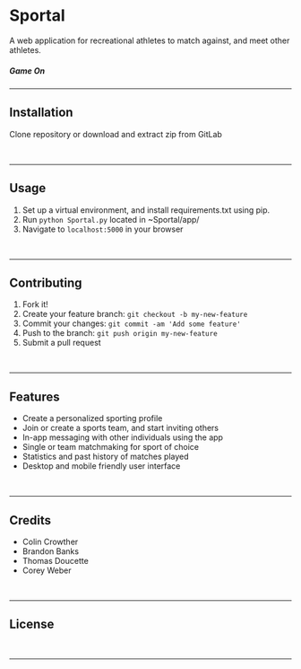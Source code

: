 # Sportal
A web application for recreational athletes to match against, and meet other athletes.
&nbsp;

##### Game On

***

## Installation
Clone repository or download and extract zip from GitLab

 &nbsp;
 
***

## Usage
1. Set up a virtual environment, and install requirements.txt using pip.
2. Run `python Sportal.py` located in ~Sportal/app/
3. Navigate to `localhost:5000` in your browser
 
 &nbsp;
 
***

## Contributing

1. Fork it!
2. Create your feature branch: `git checkout -b my-new-feature`
3. Commit your changes: `git commit -am 'Add some feature'`
4. Push to the branch: `git push origin my-new-feature`
5. Submit a pull request

&nbsp;

***

## Features

 - Create a personalized sporting profile
 - Join or create a sports team, and start inviting others
 - In-app messaging with other individuals using the app
 - Single or team matchmaking for sport of choice
 - Statistics and past history of matches played
 - Desktop and mobile friendly user interface
 
 
 &nbsp;
 
***

## Credits

 - Colin Crowther
 - Brandon Banks
 - Thomas Doucette
 - Corey Weber

&nbsp;

***

## License

&nbsp;

***
